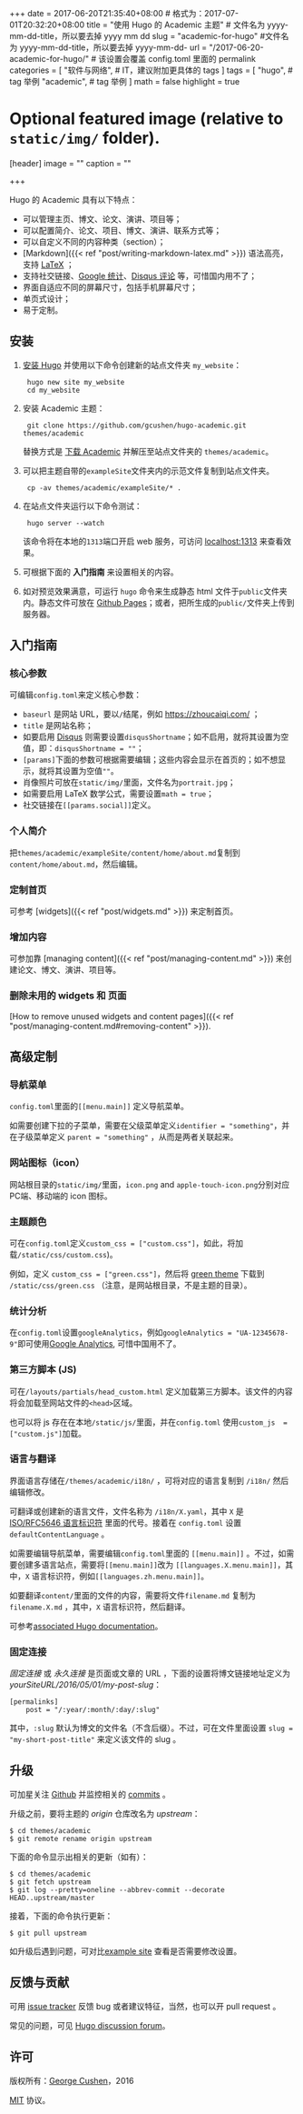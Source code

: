 +++
date = 2017-06-20T21:35:40+08:00 # 格式为：2017-07-01T20:32:20+08:00
title = "使用 Hugo 的 Academic 主题" # 文件名为 yyyy-mm-dd-title，所以要去掉 yyyy mm dd
slug = "academic-for-hugo" #文件名为 yyyy-mm-dd-title，所以要去掉 yyyy-mm-dd-
url = "/2017-06-20-academic-for-hugo/" # 该设置会覆盖 config.toml 里面的 permalink 
categories = [
    "软件与网络", # IT，建议附加更具体的 tags
]
tags = [
    "hugo", # tag 举例
    "academic", # tag 举例
]
math = false
highlight = true

# Optional featured image (relative to `static/img/` folder).
[header]
image = ""
caption = ""

+++

Hugo 的 Academic 具有以下特点：

- 可以管理主页、博文、论文、演讲、项目等；
- 可以配置简介、论文、项目、博文、演讲、联系方式等；
- 可以自定义不同的内容种类（section）；
- [Markdown]({{< ref "post/writing-markdown-latex.md" >}}) 语法高亮，支持 [LaTeX](https://en.wikibooks.org/wiki/LaTeX/Mathematics) ；
- 支持社交链接、[Google 统计](https://analytics.google.com)、[Disqus 评论](https://disqus.com) 等，可惜国内用不了；
- 界面自适应不同的屏幕尺寸，包括手机屏幕尺寸；
- 单页式设计；
- 易于定制。

## 安装

1. [安装 Hugo](https://georgecushen.com/create-your-website-with-hugo/#installing-hugo) 并使用以下命令创建新的站点文件夹 `my_website`：

        hugo new site my_website
        cd my_website

2. 安装 Academic 主题：

        git clone https://github.com/gcushen/hugo-academic.git themes/academic

    替换方式是 [下载 Academic](https://github.com/gcushen/hugo-academic/archive/master.zip) 并解压至站点文件夹的 `themes/academic`。

3. 可以把主题自带的`exampleSite`文件夹内的示范文件复制到站点文件夹。

        cp -av themes/academic/exampleSite/* .

4. 在站点文件夹运行以下命令测试：

        hugo server --watch

    该命令将在本地的`1313`端口开启 web 服务，可访问 [localhost:1313](http://localhost:1313) 来查看效果。

5. 可根据下面的 **入门指南** 来设置相关的内容。

6. 如对预览效果满意，可运行 `hugo` 命令来生成静态 html 文件于`public`文件夹内。静态文件可放在 [Github Pages](https://georgecushen.com/create-your-website-with-hugo/)；或者，把所生成的`public/`文件夹上传到服务器。


## 入门指南

### 核心参数

可编辑`config.toml`来定义核心参数：

- `baseurl` 是网站 URL，要以`/`结尾，例如 https://zhoucaiqi.com/ ；
- `title` 是网站名称；
- 如要启用 [Disqus](https://disqus.com/) 则需要设置`disqusShortname`；如不启用，就将其设置为空值，即：`disqusShortname = ""`；
- `[params]`下面的参数可根据需要编辑；这些内容会显示在首页的；如不想显示，就将其设置为空值`""`。 
- 肖像照片可放在`static/img/`里面，文件名为`portrait.jpg`；
- 如需要启用 LaTeX 数学公式，需要设置`math = true`；
- 社交链接在`[[params.social]]`定义。

### 个人简介

把`themes/academic/exampleSite/content/home/about.md`复制到`content/home/about.md`，然后编辑。

### 定制首页

可参考 [widgets]({{< ref "post/widgets.md" >}}) 来定制首页。

### 增加内容

可参加靠 [managing content]({{< ref "post/managing-content.md" >}}) 来创建论文、博文、演讲、项目等。

### 删除未用的 widgets 和 页面

[How to remove unused widgets and content pages]({{< ref "post/managing-content.md#removing-content" >}}).

## 高级定制

### 导航菜单

`config.toml`里面的`[[menu.main]]` 定义导航菜单。

如需要创建下拉的子菜单，需要在父级菜单定义`identifier = "something"`，并在子级菜单定义 `parent = "something"` ，从而是两者关联起来。

### 网站图标（icon）

网站根目录的`static/img/`里面，`icon.png` and `apple-touch-icon.png`分别对应PC端、移动端的 icon 图标。

### 主题颜色

可在`config.toml`定义`custom_css = ["custom.css"]`，如此，将加载`/static/css/custom.css`)。

例如，定义 `custom_css = ["green.css"]`，然后将 [green theme](https://gist.github.com/gcushen/d5525a4506b9ccf83f2bce592a895495) 下载到 `/static/css/green.css` （注意，是网站根目录，不是主题的目录）。

### 统计分析

在`config.toml`设置`googleAnalytics`，例如`googleAnalytics = "UA-12345678-9"`即可使用[Google Analytics](http://www.google.com/analytics), 可惜中国用不了。

### 第三方脚本 (JS)

可在`/layouts/partials/head_custom.html` 定义加载第三方脚本。该文件的内容将会加载至网站文件的`<head>`区域。

也可以将 js 存在在本地`/static/js/`里面，并在`config.toml` 使用`custom_js  = ["custom.js"]`加载。

### 语言与翻译

界面语言存储在`/themes/academic/i18n/` ，可将对应的语言复制到 `/i18n/` 然后编辑修改。

可翻译或创建新的语言文件，文件名称为 `/i18n/X.yaml`，其中 `X` 是 [ISO/RFC5646 语言标识符](http://www.w3schools.com/tags/ref_language_codes.asp) 里面的代号。接着在 `config.toml` 设置 `defaultContentLanguage` 。

如需要编辑导航菜单，需要编辑`config.toml`里面的 `[[menu.main]]` 。不过，如需要创建多语言站点，需要将`[[menu.main]]`改为 `[[languages.X.menu.main]]`，其中，`X` 语言标识符，例如`[[languages.zh.menu.main]]`。

如要翻译`content/`里面的文件的内容，需要将文件`filename.md` 复制为`filename.X.md` ，其中，`X` 语言标识符，然后翻译。

可参考[associated Hugo documentation](https://gohugo.io/content/multilingual/)。

### 固定连接

*固定连接* 或 *永久连接* 是页面或文章的 URL ，下面的设置将博文链接地址定义为 *yourSiteURL/2016/05/01/my-post-slug*：

    [permalinks]
        post = "/:year/:month/:day/:slug"

其中，`:slug` 默认为博文的文件名（不含后缀）。不过，可在文件里面设置 `slug = "my-short-post-title"` 来定义该文件的  slug 。


## 升级

可加星关注 [Github](https://github.com/gcushen/hugo-academic/) 并监控相关的 [commits](https://github.com/gcushen/hugo-academic/commits/master) 。

升级之前，要将主题的 *origin* 仓库改名为 *upstream*：

    $ cd themes/academic
    $ git remote rename origin upstream

下面的命令显示出相关的更新（如有）：

    $ cd themes/academic
    $ git fetch upstream
    $ git log --pretty=oneline --abbrev-commit --decorate HEAD..upstream/master

接着，下面的命令执行更新：

    $ git pull upstream

如升级后遇到问题，可对比[example site](https://github.com/gcushen/hugo-academic/tree/master/exampleSite) 查看是否需要修改设置。


## 反馈与贡献

可用 [issue tracker](https://github.com/gcushen/hugo-academic/issues) 反馈 bug 或者建议特征，当然，也可以开 pull request 。

常见的问题，可见 [Hugo discussion forum](http://discuss.gohugo.io)。


## 许可

版权所有：[George Cushen](https://georgecushen.com)，2016

[MIT](https://github.com/gcushen/hugo-academic/blob/master/LICENSE.md) 协议。
